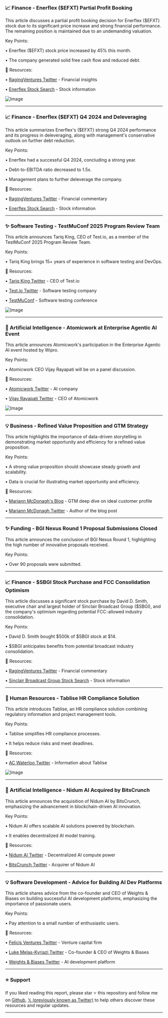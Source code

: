 ### 📈 Finance - Enerflex ($EFXT) Partial Profit Booking

This article discusses a partial profit booking decision for Enerflex ($EFXT) stock due to its significant price increase and strong financial performance.  The remaining position is maintained due to an undemanding valuation.

Key Points:

• Enerflex ($EFXT) stock price increased by 45% this month.

• The company generated solid free cash flow and reduced debt.


🔗 Resources:

• [RagingVentures Twitter](https://x.com/RagingVentures) - Financial insights

• [Enerflex Stock Search](https://x.com/search?q=%24EFXT&src=cashtag_click) - Stock information

![Image](https://pbs.twimg.com/media/GaCQ0e4XkAAVPJu?format=jpg&name=small)


---

### 📈 Finance - Enerflex ($EFXT) Q4 2024 and Deleveraging

This article summarizes Enerflex's ($EFXT) strong Q4 2024 performance and its progress in deleveraging, along with management's conservative outlook on further debt reduction.

Key Points:

• Enerflex had a successful Q4 2024, concluding a strong year.

• Debt-to-EBITDA ratio decreased to 1.5x.

• Management plans to further deleverage the company.


🔗 Resources:

• [RagingVentures Twitter](https://x.com/RagingVentures) - Financial commentary

• [Enerflex Stock Search](https://x.com/search?q=%24EFXT&src=cashtag_click) - Stock information

---

### ✨  Software Testing - TestMuConf 2025 Program Review Team

This article announces Tariq King, CEO of Test.io, as a member of the TestMuConf 2025 Program Review Team.

Key Points:

• Tariq King brings 15+ years of experience in software testing and DevOps.


🔗 Resources:

• [Tariq King Twitter](https://x.com/tariq_king) - CEO of Test.io

• [Test.io Twitter](https://x.com/_testio) - Software testing company

• [TestMuConf](http://bit.ly/TestMUConference2025) - Software testing conference

![Image](https://pbs.twimg.com/media/GlSK4rfW8AAmJ1l?format=jpg&name=small)


---

### 🚀  Artificial Intelligence - Atomicwork at Enterprise Agentic AI Event

This article announces Atomicwork's participation in the Enterprise Agentic AI event hosted by Wipro.

Key Points:

• Atomicwork CEO Vijay Rayapati will be on a panel discussion.


🔗 Resources:

• [Atomicwork Twitter](https://x.com/atomicworkhq) - AI company

• [Vijay Rayapati Twitter](https://x.com/amnigos) - CEO of Atomicwork


![Image](https://pbs.twimg.com/media/GlSN7vIXYAA2M2J?format=jpg&name=small)


---

### 💡 Business - Refined Value Proposition and GTM Strategy

This article highlights the importance of data-driven storytelling in demonstrating market opportunity and efficiency for a refined value proposition.


Key Points:

•  A strong value proposition should showcase steady growth and scalability.

•  Data is crucial for illustrating market opportunity and efficiency.


🔗 Resources:

• [Mariann McDonagh's Blog](https://x.com/Edison_Partners/status/1897400361356574853) - GTM deep dive on ideal customer profile

• [Mariann McDonagh Twitter](https://x.com/McdonaghMariann) - Author of the blog post


---

### ✨ Funding - BGI Nexus Round 1 Proposal Submissions Closed

This article announces the conclusion of BGI Nexus Round 1, highlighting the high number of innovative proposals received.

Key Points:

• Over 90 proposals were submitted.


---

### 📈 Finance - $SBGI Stock Purchase and FCC Consolidation Optimism

This article discusses a significant stock purchase by David D. Smith, executive chair and largest holder of Sinclair Broadcast Group ($SBGI), and the company's optimism regarding potential FCC-allowed industry consolidation.


Key Points:

• David D. Smith bought $500k of $SBGI stock at $14.

• $SBGI anticipates benefits from potential broadcast industry consolidation.


🔗 Resources:

• [RagingVentures Twitter](https://x.com/RagingVentures) - Financial commentary

• [Sinclair Broadcast Group Stock Search](https://x.com/search?q=%24SBGI&src=cashtag_click) - Stock information


---

### 🚀 Human Resources - Tablise HR Compliance Solution

This article introduces Tablise, an HR compliance solution combining regulatory information and project management tools.


Key Points:

• Tablise simplifies HR compliance processes.

• It helps reduce risks and meet deadlines.


🔗 Resources:

• [AC Waterloo Twitter](https://x.com/AC_Waterloo) -  Information about Tablise

![Image](https://pbs.twimg.com/media/GlTrD35WQAAjmTC?format=jpg&name=small)


---

### 🚀 Artificial Intelligence - Nidum AI Acquired by BitsCrunch

This article announces the acquisition of Nidum AI by BitsCrunch, emphasizing the advancement in blockchain-driven AI innovation.

Key Points:

• Nidum AI offers scalable AI solutions powered by blockchain.

• It enables decentralized AI model training.


🔗 Resources:

• [Nidum AI Twitter](https://x.com/ainidum) - Decentralized AI compute power

• [BitsCrunch Twitter](https://x.com/bitsCrunch) - Acquirer of Nidum AI


---

### 💡  Software Development -  Advice for Building AI Dev Platforms

This article shares advice from the co-founder and CEO of Weights & Biases on building successful AI development platforms, emphasizing the importance of passionate users.

Key Points:

• Pay attention to a small number of enthusiastic users.


🔗 Resources:

• [Felicis Ventures Twitter](https://x.com/felicis) -  Venture capital firm

• [Luke Melas-Kyriazi Twitter](https://x.com/l2k) - Co-founder & CEO of Weights & Biases

• [Weights & Biases Twitter](https://x.com/weights_biases) - AI development platform


---

### ⭐️ Support

If you liked reading this report, please star ⭐️ this repository and follow me on [Github](https://github.com/Drix10), [𝕏 (previously known as Twitter)](https://x.com/DRIX_10_) to help others discover these resources and regular updates.

---